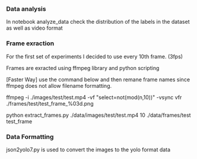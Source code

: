 <h3>Data analysis</h3> 
In notebook analyze_data check the distribution of the labels in the dataset as well as video format

<h3>Frame exraction</h3> 
For the first set of experiments I decided to use every 10th frame. (3fps)

Frames are exracted using ffmpeg library and python scripting

[Faster Way] use the command below and then remane frame names since ffmpeg does not allow filename formatting. 

ffmpeg -i ./images/test/test.mp4 -vf "select=not(mod(n\,10))" -vsync vfr ./frames/test/test_frame_%03d.png

python extract_frames.py ./data/images/test/test.mp4 10 ./data/frames/test test_frame

<h3>Data Formatting</h3> 

json2yolo7.py is used to convert the images to the yolo format data




